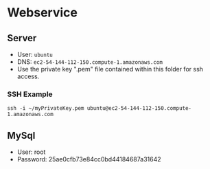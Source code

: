 # Webservice

## Server
* User: `ubuntu`
* DNS: `ec2-54-144-112-150.compute-1.amazonaws.com`
* Use the private key ".pem" file contained within this folder for ssh access.

### SSH Example
`ssh -i ~/myPrivateKey.pem ubuntu@ec2-54-144-112-150.compute-1.amazonaws.com`

## MySql
* User: root
* Password: 25ae0cfb73e84cc0bd44184687a31642
